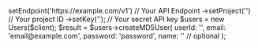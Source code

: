 <?php

use Appwrite\Client;
use Appwrite\Services\Users;

$client = (new Client())
    ->setEndpoint('https://example.com/v1') // Your API Endpoint
    ->setProject('<YOUR_PROJECT_ID>') // Your project ID
    ->setKey('<YOUR_API_KEY>'); // Your secret API key

$users = new Users($client);

$result = $users->createMD5User(
    userId: '<USER_ID>',
    email: 'email@example.com',
    password: 'password',
    name: '<NAME>' // optional
);